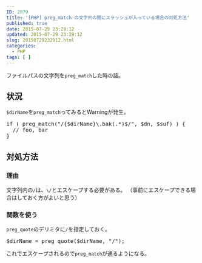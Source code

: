 ```yaml
---
ID: 2079
title: '[PHP] preg_match の文字列の間にスラッシュが入っている場合の対処方法'
published: true
date: 2015-07-29 23:29:12
updated: 2015-07-29 23:29:12
slug: 20150729232912.html
categories:
  - PHP
tags: [ ]
---
```

ファイルパスの文字列を<code>preg_match</code>した時の話。
<!--more-->
<h2>状況</h2>
<code>$dirName</code>を<code>preg_match</code>ってみると<span class="text-warning">Warning</span>が発生。
<pre class="language-php">
if ( preg_match("/{$dirName}\.bak(.*)$/", $dn, $suf) ) {
  // foo, bar
}
</pre>

<h2>対処方法</h2>
<h3>理由</h3>
文字列内の<code>/</code>は、<code>\/</code>とエスケープする必要がある。
（事前にエスケープできる場合はしておく方がよいと思う）

<h3>関数を使う</h3>
<code>preg_quote</code>のデリミタに<code>/</code>を指定しておく。
<pre class="language-php">
$dirName = preg_quote($dirName, "/");
</pre>
これでエスケープされるので<code>preg_match</code>が通るようになる。